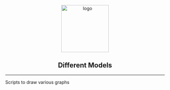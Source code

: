 <p align="center">
  <a href="https://us.pg.com/" target="_blank">
    <img width="150" src="https://upload.wikimedia.org/wikipedia/fr/thumb/d/d3/Procter_%26_Gamble_2013_%28logo%29.png/1920px-Procter_%26_Gamble_2013_%28logo%29.png" alt="logo">
  </a>
</p>

<h2 align="center">Different Models</h2>

---

Scripts to draw various graphs
